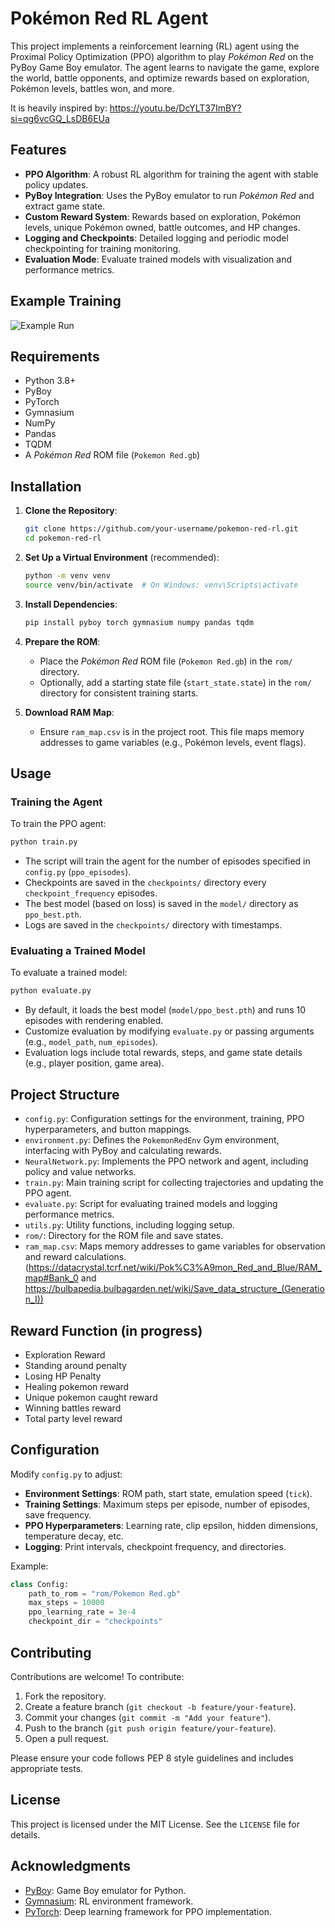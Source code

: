 # Pokémon Red RL Agent

This project implements a reinforcement learning (RL) agent using the Proximal Policy Optimization (PPO) algorithm to play *Pokémon Red* on the PyBoy Game Boy emulator. The agent learns to navigate the game, explore the world, battle opponents, and optimize rewards based on exploration, Pokémon levels, battles won, and more.


It is heavily inspired by: https://youtu.be/DcYLT37ImBY?si=qg6vcGQ_LsDB6EUa

## Features
- **PPO Algorithm**: A robust RL algorithm for training the agent with stable policy updates.
- **PyBoy Integration**: Uses the PyBoy emulator to run *Pokémon Red* and extract game state.
- **Custom Reward System**: Rewards based on exploration, Pokémon levels, unique Pokémon owned, battle outcomes, and HP changes.
- **Logging and Checkpoints**: Detailed logging and periodic model checkpointing for training monitoring.
- **Evaluation Mode**: Evaluate trained models with visualization and performance metrics.

## Example Training

![Example Run](static/example_run.gif)


## Requirements
- Python 3.8+
- PyBoy
- PyTorch
- Gymnasium
- NumPy
- Pandas
- TQDM
- A *Pokémon Red* ROM file (`Pokemon Red.gb`)

## Installation
1. **Clone the Repository**:
   ```bash
   git clone https://github.com/your-username/pokemon-red-rl.git
   cd pokemon-red-rl
   ```

2. **Set Up a Virtual Environment** (recommended):
   ```bash
   python -m venv venv
   source venv/bin/activate  # On Windows: venv\Scripts\activate
   ```

3. **Install Dependencies**:
   ```bash
   pip install pyboy torch gymnasium numpy pandas tqdm
   ```

4. **Prepare the ROM**:
   - Place the *Pokémon Red* ROM file (`Pokemon Red.gb`) in the `rom/` directory.
   - Optionally, add a starting state file (`start_state.state`) in the `rom/` directory for consistent training starts.

5. **Download RAM Map**:
   - Ensure `ram_map.csv` is in the project root. This file maps memory addresses to game variables (e.g., Pokémon levels, event flags).

## Usage
### Training the Agent
To train the PPO agent:
```bash
python train.py
```
- The script will train the agent for the number of episodes specified in `config.py` (`ppo_episodes`).
- Checkpoints are saved in the `checkpoints/` directory every `checkpoint_frequency` episodes.
- The best model (based on loss) is saved in the `model/` directory as `ppo_best.pth`.
- Logs are saved in the `checkpoints/` directory with timestamps.

### Evaluating a Trained Model
To evaluate a trained model:
```bash
python evaluate.py
```
- By default, it loads the best model (`model/ppo_best.pth`) and runs 10 episodes with rendering enabled.
- Customize evaluation by modifying `evaluate.py` or passing arguments (e.g., `model_path`, `num_episodes`).
- Evaluation logs include total rewards, steps, and game state details (e.g., player position, game area).

## Project Structure
- `config.py`: Configuration settings for the environment, training, PPO hyperparameters, and button mappings.
- `environment.py`: Defines the `PokemonRedEnv` Gym environment, interfacing with PyBoy and calculating rewards.
- `NeuralNetwork.py`: Implements the PPO network and agent, including policy and value networks.
- `train.py`: Main training script for collecting trajectories and updating the PPO agent.
- `evaluate.py`: Script for evaluating trained models and logging performance metrics.
- `utils.py`: Utility functions, including logging setup.
- `rom/`: Directory for the ROM file and save states.
- `ram_map.csv`: Maps memory addresses to game variables for observation and reward calculations. (https://datacrystal.tcrf.net/wiki/Pok%C3%A9mon_Red_and_Blue/RAM_map#Bank_0 and https://bulbapedia.bulbagarden.net/wiki/Save_data_structure_(Generation_I))

 ## Reward Function (in progress)
 - Exploration Reward
 - Standing around penalty
 - Losing HP Penalty
 - Healing pokemon reward
 - Unique pokemon caught reward
 - Winning battles reward
 - Total party level reward


## Configuration
Modify `config.py` to adjust:
- **Environment Settings**: ROM path, start state, emulation speed (`tick`).
- **Training Settings**: Maximum steps per episode, number of episodes, save frequency.
- **PPO Hyperparameters**: Learning rate, clip epsilon, hidden dimensions, temperature decay, etc.
- **Logging**: Print intervals, checkpoint frequency, and directories.

Example:
```python
class Config:
    path_to_rom = "rom/Pokemon Red.gb"
    max_steps = 10000
    ppo_learning_rate = 3e-4
    checkpoint_dir = "checkpoints"
```

## Contributing
Contributions are welcome! To contribute:
1. Fork the repository.
2. Create a feature branch (`git checkout -b feature/your-feature`).
3. Commit your changes (`git commit -m "Add your feature"`).
4. Push to the branch (`git push origin feature/your-feature`).
5. Open a pull request.

Please ensure your code follows PEP 8 style guidelines and includes appropriate tests.

## License
This project is licensed under the MIT License. See the `LICENSE` file for details.

## Acknowledgments
- [PyBoy](https://github.com/Baekalfen/PyBoy): Game Boy emulator for Python.
- [Gymnasium](https://gymnasium.farama.org/): RL environment framework.
- [PyTorch](https://pytorch.org/): Deep learning framework for PPO implementation.